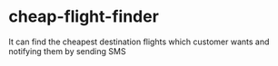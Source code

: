 # cheap-flight-finder
It can find the cheapest destination flights which customer wants and notifying them by sending SMS
